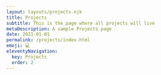 ```yaml
---
layout: layouts/projects.njk
title: Projects
subtitle: This is the page where all projects will live
metaDescription: A sample Projects page
date: 2021-01-01
permalink: /projects/index.html
emoji: 💻
eleventyNavigation:
  key: Projects
  order: 2
---
```

